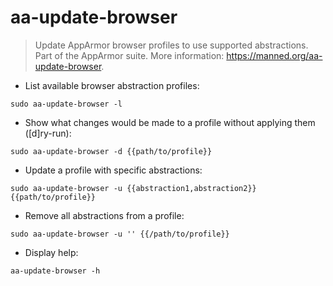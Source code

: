 # aa-update-browser

> Update AppArmor browser profiles to use supported abstractions.
> Part of the AppArmor suite.
> More information: <https://manned.org/aa-update-browser>.

- List available browser abstraction profiles:

`sudo aa-update-browser -l`

- Show what changes would be made to a profile without applying them ([d]ry-run):

`sudo aa-update-browser -d {{path/to/profile}}`

- Update a profile with specific abstractions:

`sudo aa-update-browser -u {{abstraction1,abstraction2}} {{path/to/profile}}`

- Remove all abstractions from a profile:

`sudo aa-update-browser -u '' {{/path/to/profile}}`

- Display help:

`aa-update-browser -h`
